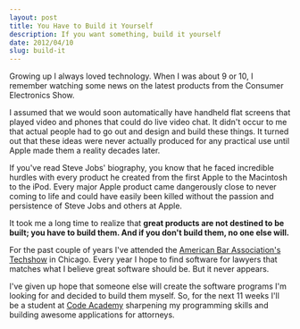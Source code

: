 ```yaml
---
layout: post
title: You Have to Build it Yourself
description: If you want something, build it yourself
date: 2012/04/10
slug: build-it
---
```


Growing up I always loved technology. When I was about 9 or 10, I remember watching some news on the latest products from the Consumer Electronics Show.

I assumed that we would soon automatically have handheld flat screens that played video and phones that could do live video chat. It didn't occur to me that actual people had to go out and design and build these things. It turned out that these ideas were never actually produced for any practical use until Apple made them a reality decades later.

If you've read Steve Jobs' biography, you know that he faced incredible hurdles with every product he created from the first Apple to the Macintosh to the iPod. Every major Apple product came dangerously close to never coming to life and could have easily been killed without the passion and persistence of Steve Jobs and others at Apple.

It took me a long time to realize that **great products are not destined to be built; you have to build them. And if you don't build them, no one else will.**

For the past couple of years I've attended the [American Bar Association's Techshow](http://www2.americanbar.org/calendar/TECHSHOW/Pages/default.aspx) in Chicago. Every year I hope to find software for lawyers that matches what I believe great software should be. But it never appears.

I've given up hope that someone else will create the software programs I'm looking for and decided to build them myself. So, for the next 11 weeks I'll be a student at [Code Academy](http://codeacademy.org/) sharpening my programming skills and building awesome applications for attorneys.